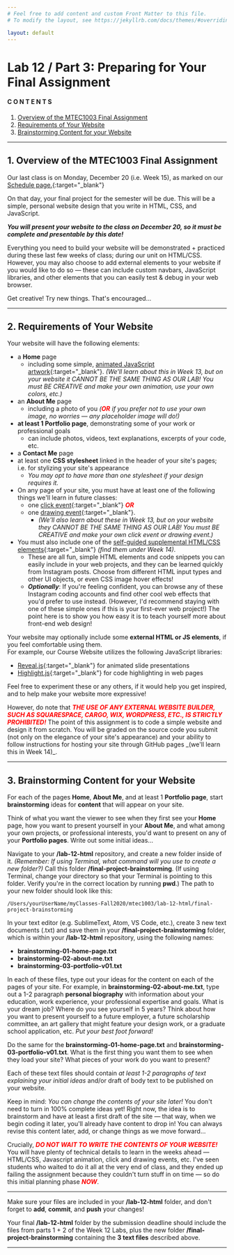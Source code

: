 ```yaml
---
# Feel free to add content and custom Front Matter to this file.
# To modify the layout, see https://jekyllrb.com/docs/themes/#overriding-theme-defaults

layout: default
---
```


# Lab 12 / Part 3: Preparing for Your Final Assignment  

#### C O N T E N T S  
1. <a href="#overview">Overview of the MTEC1003 Final Assignment</a>  
2. <a href="#req">Requirements of Your Website</a>  
3. <a href="#cont">Brainstorming Content for your Website</a>  

* * *  

<a id="overview"></a>
## 1. Overview of the MTEC1003 Final Assignment  

Our last class is on Monday, December 20 (i.e. Week 15), as marked on our [Schedule page.](https://einbahnstrasse.github.io/Goldford-MTEC1003-OL78/){:target="_blank"}  

On that day, your final project for the semester will be due. This will be a simple, personal website design that you write in HTML, CSS, and JavaScript.

**_You will present your website to the class on December 20, so it must be complete and presentable by this date!_**

Everything you need to build your website will be demonstrated + practiced during these last few weeks of class; during our unit on HTML/CSS. However, you may also choose to add external elements to your website if you would like to do so — these can include custom navbars, JavaScript libraries, and other elements that you can easily test & debug in your web browser.

Get creative! Try new things. That's encouraged...  

* * *   

<a id="req"></a>
## 2. Requirements of Your Website  

Your website will have the following elements:
* a **Home** page  
  - including some simple, [animated JavaScript artwork](https://einbahnstrasse.github.io/Goldford-MTEC1003-OL78/labs/11/animation.v02.html){:target="_blank"}. _(We'll learn about this in Week 13, but on your website it CANNOT BE THE SAME THING AS OUR LAB! You must BE CREATIVE and make your own animation, use your own colors, etc.)_  
* an **About Me** page  
  - including a photo of you _(<span style="color: red"><i><strong>OR</strong></i></span> if you prefer not to use your own image, no worries — any placeholder image will do!)_  
* **at least 1 Portfolio page**, demonstrating some of your work or professional goals  
  - can include photos, videos, text explanations, excerpts of your code, etc.
* a **Contact Me** page  
* at least one **CSS stylesheet** linked in the header of your site's pages; i.e. for stylizing your site's appearance  
  - _You may opt to have more than one stylesheet if your design requires it._  
* On any page of your site, you must have at least one of the following things we'll learn in future classes:
  - one [click event](https://einbahnstrasse.github.io/Goldford-MTEC1003-OL78/labs/11/click.v02.html){:target="_blank"} <span style="color: red"><i><strong>OR</strong></i></span>    
  - one [drawing event](https://einbahnstrasse.github.io/Goldford-MTEC1003-OL78/labs/10/events.v02.html){:target="_blank"}.
    - _(We'll also learn about these in Week 13, but on your website they CANNOT BE THE SAME THING AS OUR LAB! You must BE CREATIVE and make your own click event or drawing event.)_  
* You must also include one of the [self-guided supplemental HTML/CSS elements](https://einbahnstrasse.github.io/Goldford-MTEC1003-OL78/schedule.html#final-code-snippets){:target="_blank"} _(find them under Week 14)_.
  - These are all fun, simple HTML elements and code snippets you can easily include in your web projects, and they can be learned quickly from Instagram posts. Choose from different HTML input types and other UI objects, or even CSS image hover effects!
  - **_Optionally_**: If you're feeling confident, you can browse any of these Instagram coding accounts and find other cool web effects that you'd prefer to use instead. (However, I'd recommend staying with one of these simple ones if this is your first-ever web project!) The point here is to show you how easy it is to teach yourself more about front-end web design!  

Your website may optionally include some **external HTML or JS elements**, if you feel comfortable using them.  
For example, our Course Website utilizes the following JavaScript libraries:
* [Reveal.js](https://revealjs.com/){:target="_blank"} for animated slide presentations  
* [Highlight.js](https://highlightjs.org/){:target="_blank"} for code highlighting in web pages  

Feel free to experiment these or any others, if it would help you get inspired, and to help make your website more expressive!  

<p>However, do note that <span style="color: red"><i><strong>THE USE OF ANY EXTERNAL WEBSITE BUILDER, SUCH AS SQUARESPACE, CARGO, WIX, WORDPRESS, ETC., IS STRICTLY PROHIBITED!</strong></i></span> The point of this assignment is to code a simple website and design it from scratch. You will be graded on the source code you submit (not only on the elegance of your site's appearance) and your ability to follow instructions for hosting your site through GitHub pages _(we'll learn this in Week 14)_.</p>

* * *   

<a id="cont"></a>
## 3. Brainstorming Content for your Website  

For each of the pages **Home**, **About Me**, and at least 1 **Portfolio page**, start **brainstorming** ideas for **content** that will appear on your site.

Think of what you want the viewer to see when they first see your **Home** page, how you want to present yourself in your **About Me**, and what among your own projects, or professional interests, you'd want to present on any of your **Portfolio pages**. Write out some initial ideas...  

Navigate to your **/lab-12-html** repository, and create a new folder inside of it. _(Remember: If using Terminal, what command will you use to create a new folder?)_ Call this folder **/final-project-brainstorming**. (If using Terminal, change your directory so that your Terminal is pointing to this folder. Verify you're in the correct location by running **pwd**.) The path to your new folder should look like this:

`/Users/yourUserName/myClasses-Fall2020/mtec1003/lab-12-html/final-project-brainstorming`

In your text editor (e.g. SublimeText, Atom, VS Code, etc.), create 3 new text documents (.txt) and save them in your **/final-project-brainstorming** folder, which is within your **/lab-12-html** repository, using the following names:
* **brainstorming-01-home-page.txt**  
* **brainstorming-02-about-me.txt**  
* **brainstorming-03-portfolio-v01.txt**  

In each of these files, type out your ideas for the content on each of the pages of your site. For example, in **brainstorming-02-about-me.txt**, type out a 1-2 paragraph **personal biography** with information about your education, work experience, your professional expertise and goals. What is your dream job? Where do you see yourself in 5 years? Think about how you want to present yourself to a future employer, a future scholarship committee, an art gallery that might feature your design work, or a graduate school application, etc. _Put your best foot forward!_  

Do the same for the **brainstorming-01-home-page.txt** and **brainstorming-03-portfolio-v01.txt**. What is the first thing you want them to see when they load your site? What pieces of your work do you want to present?

Each of these text files should contain _at least 1-2 paragraphs of text explaining your initial ideas_ and/or draft of body text to be published on your website.

Keep in mind: _You can change the contents of your site later!_ You don't need to turn in 100% complete ideas yet! Right now, the idea is to brainstorm and have at least a first draft of the site — that way, when we begin coding it later, you'll already have content to drop in! You can always revise this content later, add, or change things as we move forward...  

Crucially, <span style="color: red"><i><strong>DO NOT WAIT TO WRITE THE CONTENTS OF YOUR WEBSITE!</strong></i></span> You will have plenty of technical details to learn in the weeks ahead — HTML/CSS, Javascript
animation, click and drawing events, etc. I've seen students who waited to do it all at the very end of class, and they ended up failing the assignment because they couldn't turn stuff in on time — so do this initial planning phase <span style="color: red"><i><strong>NOW</strong></i></span>.  

* * *   

Make sure your files are included in your **/lab-12-html** folder, and don't forget to **add**, **commit**, and **push** your changes!  
<!-- Use your [_git cheatsheet_ (from lab 3)](/Goldford-MTEC1003-OL04/labs/03/lab-03-git-intro.html){:target="_blank"} if you need it!   -->

Your final **/lab-12-html** folder by the submission deadline should include the files from parts 1 + 2 of the Week 12 Labs, plus the new folder **/final-project-brainstorming** containing the **3 text files** described above.  

* * *  
